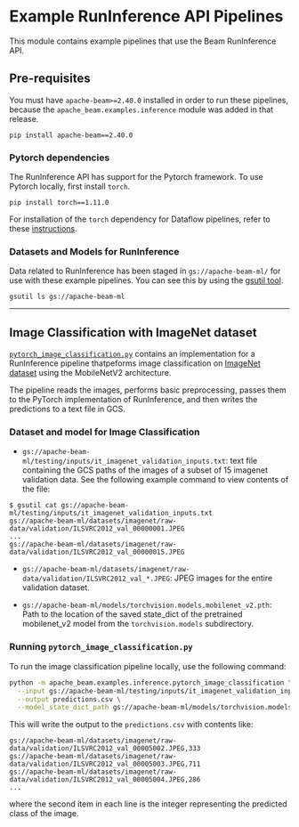 <!--
    Licensed to the Apache Software Foundation (ASF) under one
    or more contributor license agreements.  See the NOTICE file
    distributed with this work for additional information
    regarding copyright ownership.  The ASF licenses this file
    to you under the Apache License, Version 2.0 (the
    "License"); you may not use this file except in compliance
    with the License.  You may obtain a copy of the License at

      http://www.apache.org/licenses/LICENSE-2.0

    Unless required by applicable law or agreed to in writing,
    software distributed under the License is distributed on an
    "AS IS" BASIS, WITHOUT WARRANTIES OR CONDITIONS OF ANY
    KIND, either express or implied.  See the License for the
    specific language governing permissions and limitations
    under the License.
-->

# Example RunInference API Pipelines

This module contains example pipelines that use the Beam RunInference
API. <!---TODO: Add link to full documentation on Beam website when it's published.-->

## Pre-requisites

You must have `apache-beam>=2.40.0` installed in order to run these pipelines,
because the `apache_beam.examples.inference` module was added in that release.
```
pip install apache-beam==2.40.0
```

### Pytorch dependencies
The RunInference API has support for the Pytorch framework. To use Pytorch locally, first install `torch`.
```
pip install torch==1.11.0
```

For installation of the `torch` dependency for Dataflow pipelines, refer to these
[instructions](https://beam.apache.org/documentation/sdks/python-pipeline-dependencies/#pypi-dependencies).

<!---
TODO: Add link to full documentation on Beam website when it's published.

i.e. "See the
[documentation](https://beam.apache.org/documentation/dsls/dataframes/overview/#pre-requisites)
for details."
-->

### Datasets and Models for RunInference
Data related to RunInference has been staged in
`gs://apache-beam-ml/` for use with these example pipelines. You can see this by using the [gsutil tool](https://cloud.google.com/storage/docs/gsutil#gettingstarted).
```
gsutil ls gs://apache-beam-ml
```

---
## Image Classification with ImageNet dataset

[`pytorch_image_classification.py`](./pytorch_image_classification.py) contains
an implementation for a RunInference pipeline thatpeforms image classification
on [ImageNet dataset](https://www.image-net.org/) using the MobileNetV2
architecture.

The pipeline reads the images, performs basic preprocessing, passes them to the
PyTorch implementation of RunInference, and then writes the predictions
to a text file in GCS.

### Dataset and model for Image Classification

<!---
TODO: Add once benchmark test is released
- `gs://apache-beam-ml/testing/inputs/imagenet_validation_inputs.txt`:
  text file containing the GCS paths of the images of all 5000 imagenet validation data
    - gs://apache-beam-ml/datasets/imagenet/raw-data/validation/ILSVRC2012_val_00000001.JPEG
    - ...
    - gs://apache-beam-ml/datasets/imagenet/raw-data/validation/ILSVRC2012_val_00050000.JPEG
-->
- `gs://apache-beam-ml/testing/inputs/it_imagenet_validation_inputs.txt`:
  text file containing the GCS paths of the images of a subset of 15 imagenet
  validation data. See the following example command to view contents of the file:
```
$ gsutil cat gs://apache-beam-ml/testing/inputs/it_imagenet_validation_inputs.txt
gs://apache-beam-ml/datasets/imagenet/raw-data/validation/ILSVRC2012_val_00000001.JPEG
...
gs://apache-beam-ml/datasets/imagenet/raw-data/validation/ILSVRC2012_val_00000015.JPEG
```

- `gs://apache-beam-ml/datasets/imagenet/raw-data/validation/ILSVRC2012_val_*.JPEG`:
  JPEG images for the entire validation dataset.

- `gs://apache-beam-ml/models/torchvision.models.mobilenet_v2.pth`: Path to
  the location of the saved state_dict of the pretrained mobilenet_v2 model
  from the `torchvision.models` subdirectory.

### Running `pytorch_image_classification.py`

To run the image classification pipeline locally, use the following command:
```sh
python -m apache_beam.examples.inference.pytorch_image_classification \
  --input gs://apache-beam-ml/testing/inputs/it_imagenet_validation_inputs.txt \
  --output predictions.csv \
  --model_state_dict_path gs://apache-beam-ml/models/torchvision.models.mobilenet_v2.pth
```

This will write the output to the `predictions.csv` with contents like:
```
gs://apache-beam-ml/datasets/imagenet/raw-data/validation/ILSVRC2012_val_00005002.JPEG,333
gs://apache-beam-ml/datasets/imagenet/raw-data/validation/ILSVRC2012_val_00005003.JPEG,711
gs://apache-beam-ml/datasets/imagenet/raw-data/validation/ILSVRC2012_val_00005004.JPEG,286
...
```
where the second item in each line is the integer representing the predicted class of the
image.
